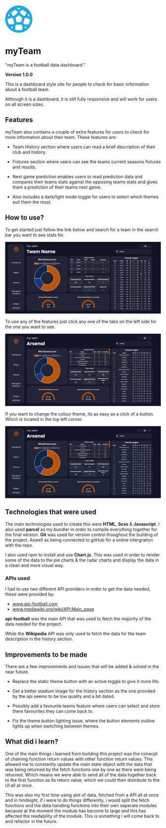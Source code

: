 ![myTeam-Logo](/images/football-logo.svg)

# myTeam

"myTeam is a football data dashboard."

**Version 1.0.0**

This is a dashboard style site for people to check for basic information about a football team.

Although it is a dashboard, it is still fully responsive and will work for users on all screen sizes.

## Features

myTeam also contains a couple of extra features for users to check for more information about their team. These features are:

- Team History section where users can read a brief description of their club and history.

- Fixtures section where users can see the teams current seasons fixtures and results.

- Next game prediction enables users to read prediction data and compares their teams stats against the opposing teams stats and gives them a prediction of their teams next game.

- Also includes a dark/light mode toggle for users to select which themes suit them the most.

## How to use?

To get started just follow the link below and search for a team in the search bar you want to see stats for.

![search-gif](/readme-images/myTeam%20Football%20Dashboard.gif)

To use any of the features just click any one of the tabs on the left side for the one you want to see.

![features-gif](/readme-images/myTeam%20Football%20Dashboard-features.gif)

If you want to change the colour theme, its as easy as a click of a button. Which is located in the top left corner.

![theme-gif](/readme-images/myTeam%20Football%20Dashboard-themes.gif)

## Technologies that were used

The main technologies used to create this were **HTML**, **Scss** & **Javascript**.
I also used **parcel** as my bundler in order to compile everything together for the final version.
**Git** was used for version control thoughout the building of the project. Aswell as being connected to gitHub for a online intergration with the repo.

I also used npm to install and use **Chart.js**. This was used in order to render some of the data to the pie charts & the radar charts and display the data in a clean and more visual way.

### APIs used

I had to use two different API providers in order to get the data needed, these were provided by:

* www.api-football.com
* www.mediawiki.org/wiki/API:Main_page

**api-football** was the main API that was used to fetch the majority of the data needed for the project.

While the **Wikipedia** API was only used to fetch the data for the team description in the history section.

## Improvements to be made

There are a few improvements and issues that will be added & solved in the near future.

* Replace the static theme button with an active toggle to give it more life.

* Get a better stadium image for the history section as the one provided by the api seems to be low quality and a bit dated.

* Possibly add a favourite teams feature where users can select and store there favourites they can come back to.

* Fix the theme button lighting issue, where the button elements outline lights up when switching between themes.

## What did i learn?

One of the main things i learned from building this project was the conecpt of chaining function return values with other function return values. This allowed me to constantly update the main state object with the data that was being returned by the fetch functions one by one as there were being returned. Which means we were able to send all of the data together back to the first function as its return value, which we could then distribute to the UI all at once.

This was also my first time using alot of data, fetched from a API all at once and in hindsight, if i were to do things differently, i would split the fetch functions and the data handling functions into their own seperate modules because at the moment the module has become to large and this has affected the readability of the module. This is something i will come back to and refactor in the future.